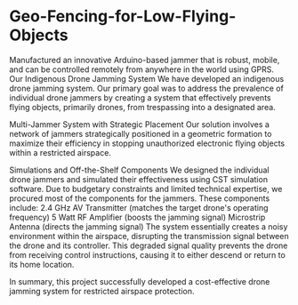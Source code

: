 # Geo-Fencing-for-Low-Flying-Objects
Manufactured an innovative Arduino-based jammer that is robust, mobile, and can be controlled remotely from anywhere in the world using GPRS.
Our Indigenous Drone Jamming System
We have developed an indigenous drone jamming system. Our primary goal was to address the prevalence of individual drone jammers by creating a system that effectively prevents flying objects, primarily drones, from trespassing into a designated area.

Multi-Jammer System with Strategic Placement
Our solution involves a network of jammers strategically positioned in a geometric formation to maximize their efficiency in stopping unauthorized electronic flying objects within a restricted airspace.

Simulations and Off-the-Shelf Components
We designed the individual drone jammers and simulated their effectiveness using CST simulation software. Due to budgetary constraints and limited technical expertise, we procured most of the components for the jammers. These components include:
2.4 GHz AV Transmitter (matches the target drone's operating frequency)
5 Watt RF Amplifier (boosts the jamming signal)
Microstrip Antenna (directs the jamming signal)
The system essentially creates a noisy environment within the airspace, disrupting the transmission signal between the drone and its controller. This degraded signal quality prevents the drone from receiving control instructions, causing it to either descend or return to its home location.

In summary, this project successfully developed a cost-effective drone jamming system for restricted airspace protection.
